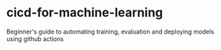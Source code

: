 # cicd-for-machine-learning
Beginner's guide to automating training, evaluation and deploying models using github actions
